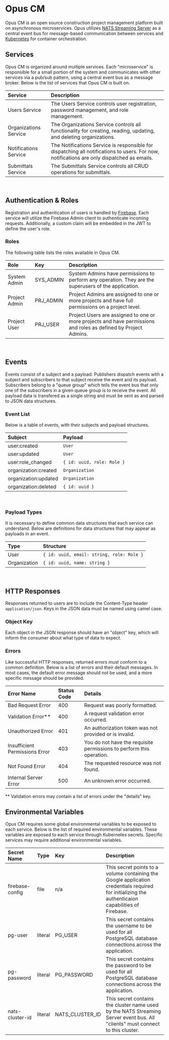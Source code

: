 <!-- prettier-ignore-start -->

# **Opus CM**
Opus CM is an open source construction project management platform built on asynchronous microservices. Opus utilizes [NATS Streaming Server](https://docs.nats.io/) as a central event bus for message-based communication between services and [Kubernetes](https://https://kubernetes.io/) for container orchestration.
<br />

## **Services**
Opus CM is organized around multiple services. Each "microservice" is responsible for a small portion of the system and communicates with other services via a pub/sub pattern, using a central event bus as a message broker. Below is the list of services that Opus CM is built on.

| Service | Description |
| :------ | :---------- |
| Users Service | The Users Service controls user registration, password management, and role management. |
| Organizations Service | The Organizations Service controls all functionality for creating, reading, updating, and deleting organizations. |
| Notifications Service | The Notifications Service is responsible for dispatching all notifications to users. For now, notifications are only dispatched as emails. |
| Submittals Service | The Submittals Service controls all CRUD operations for submittals. |
<br />

## **Authentication & Roles**
Registration and authentication of users is handled by [Firebase](https://firebase.google.com/). Each service will utilize the Firebase Admin client to authenticate incoming requests. Additionally, a custom claim will be embedded in the JWT to define the user's role.

### **Roles**
The following table lists the roles available in Opus CM.

| Role | Key | Description |
| :--- | :-- | :---------- |
| System Admin | SYS_ADMIN | System Admins have permissions to perform any operation. They are the superusers of the application.
| Project Admin | PRJ_ADMIN | Project Admins are assigned to one or more projects and have full permissions on a project level.
| Project User | PRJ_USER | Project Users are assigned to one or more projects and have permissions and roles as defined by Project Admins.
<br />

## **Events**
Events consist of a subject and a payload. Publishers dispatch events with a subject and subscribers to that subject receive the event and its payload. Subscribers belong to a "queue group" which tells the event bus that only one of the subscribers in a given queue group is to receive the event. All payload data is transfered as a single string and must be sent as and parsed to JSON data structures.

### **Event List**
Below is a table of events, with their subjects and payload structures.

| Subject | Payload |
| :------ | :------ |
| user:created | ``` User ``` |
| user:updated | ``` User ``` |
| user:role_changed | ``` { id: uuid, role: Role } ``` |
| organization:created | ``` Organization ``` |
| organization:updated | ``` Organization ``` |
| organization:deleted | ``` { id: uuid } ``` |
<br />

### **Payload Types**
It is necessary to define common data structures that each service can understand. Below are definitions for data structures that may appear as payloads in an event.

| Type | Structure |
| :-------- | :-------- |
| User | ``` { id: uuid, email: string, role: Role } ``` |
| Organization | ``` { id: uuid, name: string } ``` |
</br>

## **HTTP Responses**
Responses returned to users are to include the Content-Type header ```application/json```. Keys in the JSON data must be named using camel case.

### **Object Key**
Each object in the JSON response should have an "object" key, which will inform the consumer about what type of data to expect.

### **Errors**
Like successful HTTP responses, returned errors must conform to a common definition. Below is a list of errors and their default messages. In most cases, the default error message should not be used, and a more specific message should be provided.

| Error Name | Status Code | Details |
| :--------- | :---------- | :------ |
| Bad Request Error | 400 | Request was poorly formatted. |
| Validation Error** | 400 | A request validation error occurred. |
| Unauthorized Error | 401 | An authorization token was not provided or is invalid. |
| Insufficient Permissions Error | 403 | You do not have the requisite permissions to perform this operation. |
| Not Found Error | 404 | The requested resource was not found. |
| Internal Server Error | 500 | An unknown error occurred. |
** Validation errors may contain a list of errors under the "details" key.

## **Environmental Variables**
Opus CM requires some global environmental variables to be exposed to each service. Below is the list of required environmental variables. These variables are exposed to each service through Kubernetes secrets. Specific services may require additional environmental variables.

| Secret Name | Type | Key | Description |
| :---------- | :--- | :-- | :---------- |
| firebase-config | file | n/a | This secret points to a volume containing the Google application credentials required for initializing the authenticaion capabilities of Firebase. |
| pg-user | literal | PG_USER | This secret contains the username to be used for all PostgreSQL database connections across the application. |
| pg-password | literal | PG_PASSWORD | This secret contains the password to be used for all PostgreSQL database connections across the application. |
| nats-cluster-id | literal | NATS_CLUSTER_ID | This secret contains the cluster name used by the NATS Streaming Server event bus. All "clients" must connect to this cluster. |

<!-- prettier-ignore-end -->
